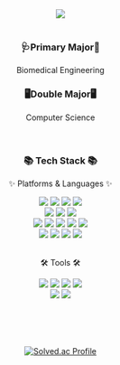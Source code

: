 <div align="center">
	<img src="https://capsule-render.vercel.app/api?type=waving&color=gradient&height=200&section=header&fontColor=FFFFFF&fontSize=60&fontAlign=65&animation=twinkling&text=Seungmin's%20Github!-nl-&desc=Trainning%20at%20SSAFY&descAlign=85&descAlignY=48"/>
</div>
<br>
<div align = "center">
	<h3>🩺Primary Major🩻</h3><p>Biomedical Engineering</p>
	<h3>🖥️Double Major🖥️</h3><a>Computer Science</a>
</div>
<br>
<br>
<div align="center">
	<h3>📚 Tech Stack 📚</h3>
	<p>✨ Platforms & Languages ✨</p>
</div>
<div align="center">
	<img src="https://img.shields.io/badge/Java-007396?style=flat&logo=Conda-Forge&logoColor=white" />
	<img src="https://img.shields.io/badge/Python-3776AB?style=flat&logo=Python&logoColor=white" />
	<img src="https://img.shields.io/badge/C-A8B9CC?style=flat&logo=C&logoColor=white" />
	<img src="https://img.shields.io/badge/C++-00599C?style=flat&logo=cplusplus&logoColor=white" />
	<br>
	<img src="https://img.shields.io/badge/HTML5-E34F26?style=flat&logo=HTML5&logoColor=white" />
	<img src="https://img.shields.io/badge/CSS3-1572B6?style=flat&logo=CSS3&logoColor=white" />
	<img src="https://img.shields.io/badge/JavaScript-F7DF1E?style=flat&logo=JavaScript&logoColor=white" />
	<br>
	<img src="https://img.shields.io/badge/Django-092E20?style=flat&logo=django&logoColor=white" />
	<img src="https://img.shields.io/badge/React-61DAFB?style=flat&logo=React&logoColor=white" />
	<img src="https://img.shields.io/badge/Spring-6DB33F?style=flat&logo=Spring&logoColor=white" />
	<img src="https://img.shields.io/badge/MySQL-4479A1?style=flat&logo=MySQL&logoColor=white" />
	<img src="https://img.shields.io/badge/Linux-FCC624?style=flat&logo=Linux&logoColor=white" />
	<br>
	<img src="https://img.shields.io/badge/Raspberrypi-A22846?style=flat&logo=raspberrypi&logoColor=white" />
	<img src="https://img.shields.io/badge/Arduino-00878F?style=flat&logo=arduino&logoColor=white" />
	<img src="https://img.shields.io/badge/OpenCV-5C3EE8?style=flat&logo=opencv&logoColor=white" />
	<img src="https://img.shields.io/badge/YOLOv5-00FFFF?style=flat&logo=yolo&logoColor=white" />
</div>
<br>
<div align="center">
	<p>🛠 Tools 🛠</p>
</div>
<div align="center">
	<img src="https://img.shields.io/badge/Eclipse%20IDE-2C2255?style=flat&logo=EclipseIDE&logoColor=white" />
	<img src="https://img.shields.io/badge/Visual%20Studio%20Code-007ACC?style=flat&logo=VisualStudioCode&logoColor=white" />
	<img src="https://img.shields.io/badge/CLion-000000?style=flat&logo=CLion&logoColor=white" />
  	<img src="https://img.shields.io/badge/PyCharm-000000?style=flat&logo=PyCharm&logoColor=white" />
	<br>
	<img src="https://img.shields.io/badge/AWS-232F3E?style=flat&logo=AmazonAWS&logoColor=white" />
	<img src="https://img.shields.io/badge/GitHub-181717?style=flat&logo=GitHub&logoColor=white" />
</div>
<br>
<br>
<br>
<br>
<!--
<table border-collaspe = collaspe, align = center>
<tbody>
<tr style="width: 100%;">
<td style="width: 50%;"><img src="https://github-readme-stats.vercel.app/api/top-langs/?username=smink112&layout=compact"></td>
<td style="width: 30%;"><img src="https://github-readme-stats.vercel.app/api?username=smink112&show_icons=true"></td>
</tr>
</tbody>
</table>
-->
<div align = "center">

[![Solved.ac Profile](http://mazassumnida.wtf/api/v2/generate_badge?boj=smink95)](https://solved.ac/smink95/)

</div>
